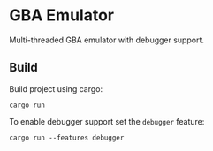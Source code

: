 # GBA Emulator
Multi-threaded GBA emulator with debugger support.

## Build
Build project using cargo:
```
cargo run
```

To enable debugger support set the `debugger` feature:
```
cargo run --features debugger
```
